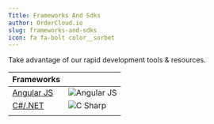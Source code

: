 ```yaml
---
Title: Frameworks And Sdks
author: OrderCloud.io
slug: frameworks-and-sdks
icon: fa fa-bolt color__sorbet 
---
```

Take advantage of our rapid development tools & resources.



|          Frameworks          |                                                                         |
| ---------------------------- | ----------------------------------------------------------------------- |
| [Angular JS]({tag}angularjs) | ![Angular JS]({filename}/images/docs-frameworks/logos/angular_logo.svg) |
| [C#/.NET]({tag}csharp)       | ![C Sharp]({filename}/images/docs-frameworks/logos/Csharp_logo.svg)     |
|                              |                                                                         |

 



 




